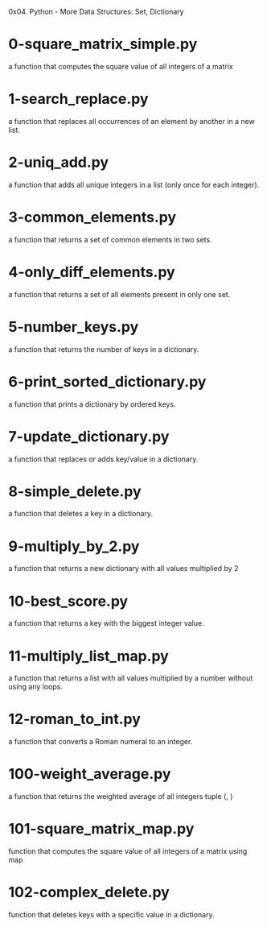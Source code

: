 0x04. Python - More Data Structures: Set, Dictionary

# 0-square_matrix_simple.py
a function that computes the square value of all integers of a matrix

# 1-search_replace.py
a function that replaces all occurrences of an element by another in a new list.

# 2-uniq_add.py
a function that adds all unique integers in a list (only once for each integer).

# 3-common_elements.py
a function that returns a set of common elements in two sets.

# 4-only_diff_elements.py
a function that returns a set of all elements present in only one set.

# 5-number_keys.py
a function that returns the number of keys in a dictionary.

# 6-print_sorted_dictionary.py
a function that prints a dictionary by ordered keys.

# 7-update_dictionary.py
a function that replaces or adds key/value in a dictionary.

# 8-simple_delete.py
a function that deletes a key in a dictionary.

# 9-multiply_by_2.py
a function that returns a new dictionary with all values multiplied by 2

# 10-best_score.py
a function that returns a key with the biggest integer value.

# 11-multiply_list_map.py
a function that returns a list with all values multiplied by a number without using any loops.

# 12-roman_to_int.py
a function that converts a Roman numeral to an integer.

# 100-weight_average.py
a function that returns the weighted average of all integers tuple (<score>, <weight>)

# 101-square_matrix_map.py
function that computes the square value of all integers of a matrix using map

# 102-complex_delete.py
function that deletes keys with a specific value in a dictionary.
